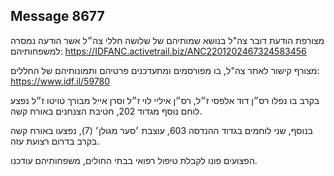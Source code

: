 ## Message 8677

מצורפת הודעת דובר צה"ל בנושא שמותיהם של שלושה חללי צה״ל אשר הודעה נמסרה למשפחותיהם: https://IDFANC.activetrail.biz/ANC2201202467324583456

מצורף קישור לאתר צה"ל, בו מפורסמים ומתעדכנים פרטיהם ותמונותיהם של החללים:
https://www.idf.il/59780

בקרב בו נפלו רס״ן דוד אלפסי ז״ל, רס״ן איליי לוי ז״ל וסרן אייל מבורך טויטו ז״ל נפצע לוחם נוסף מגדוד 202, חטיבת הצנחנים באורח קשה.

בנוסף, שני לוחמים בגדוד ההנדסה 603, עוצבת ׳סער מגולן׳ (7), נפצעו באורח קשה בקרב בדרום רצועת עזה.

הפצועים פונו לקבלת טיפול רפואי בבתי החולים, משפחותיהם עודכנו.

